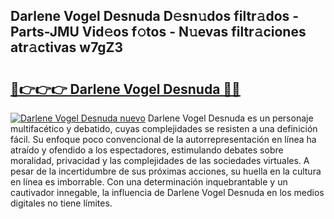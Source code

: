 ## Darlene Vogel Desnuda D𝚎sn𝚞dos filtr𝚊dos - Parts-JMU Vid𝚎os f𝚘tos - N𝚞evas filtr𝚊ciones atr𝚊ctivas w7gZ3

# <h2><a href="http://mbam3vw.tromn.icu/?c=Darlene+Vogel+Desnuda">🔗👉👉👉 Darlene Vogel Desnuda 🔗🔗</a></h2>

[![Darlene Vogel Desnuda nuevo](https://i.imgur.com/pEAQMta.gif)](http://mbam3vw.tromn.icu/?c=Darlene+Vogel+Desnuda)
Darlene Vogel Desnuda es un personaje multifacético y debatido, cuyas complejidades se resisten a una definición fácil.  Su enfoque poco convencional de la autorrepresentación en línea ha atraído y ofendido a los espectadores, estimulando debates sobre moralidad, privacidad y las complejidades de las sociedades virtuales. A pesar de la incertidumbre de sus próximas acciones, su huella en la cultura en línea es imborrable. Con una determinación inquebrantable y un cautivador innegable, la influencia de Darlene Vogel Desnuda en los medios digitales no tiene límites.

